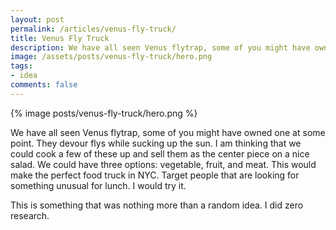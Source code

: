 ```yaml
---
layout: post
permalink: /articles/venus-fly-truck/
title: Venus Fly Truck
description: We have all seen Venus flytrap, some of you might have owned one at some point. They devour flys while sucking up the sun. I am thinking that we could cook a few of these up and sell them as the center piece on a nice salad. 
image: /assets/posts/venus-fly-truck/hero.png
tags:
- idea
comments: false
---
```


<div class="hero">{% image posts/venus-fly-truck/hero.png %}</div>

<p>We have all seen Venus flytrap, some of you might have owned one at some point. They devour flys while sucking up the sun. I am thinking that we could cook a few of these up and sell them as the center piece on a nice salad. We could have three options: vegetable, fruit, and meat. This would make the perfect food truck in NYC. Target people that are looking for something unusual for lunch. I would try it.</p>

<p class="note">This is something that was nothing more than a random idea. I did zero research.</p>
